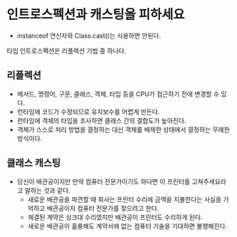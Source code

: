 # 인트로스펙션과 캐스팅을 피하세요

- instanceof 연산자와 Class.cast()는 사용하면 안된다.

타입 인트로스펙션은 리플렉션 기법 중 하나다. 

## 리플렉션
  
- 메서드, 명령어, 구문, 클래스, 객체, 타입 등을 CPU가 접근하기 전에 변경할 수 있다.
- 런타임에 코드가 수정되므로 유지보수를 어렵게 만든다.
- 런타임에 객체의 타입을 조사하면 클래스 간의 결합도가 높아진다.
- 객체가 스스로 처리 방법을 결정하는 대신 객체를 배제한 상태에서 결정하는 무례한 방식이다.

## 클래스 캐스팅

- 당신이 배관공이지만 만약 컴퓨터 전문가이기도 하다면 이 프린터를 고쳐주세요라고 말하는 것과 같다.
  - 새로운 배관공을 파견할 때 회사는 프린터 수리에 금액을 지불한다는 사실을 기억하고 배관공이자 컴퓨터 전문가를 찾으려고 한다.
  - 체결된 계약은 싱크대 수리였지만 배관공이 프린터도 수리하게 된다.
  - 새로운 배관공이 훌륭해도 계약서에 없는 컴퓨터 기술을 기대하면 불행해진다.